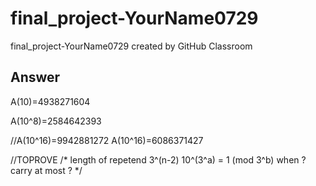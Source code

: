 # final_project-YourName0729
final_project-YourName0729 created by GitHub Classroom

## Answer
A(10)=4938271604

A(10^8)=2584642393

//A(10^16)=9942881272
A(10^16)=6086371427

//TOPROVE
/*
length of repetend 3^(n-2)
10^(3^a) = 1 (mod 3^b) when ?
carry at most ?
*/
